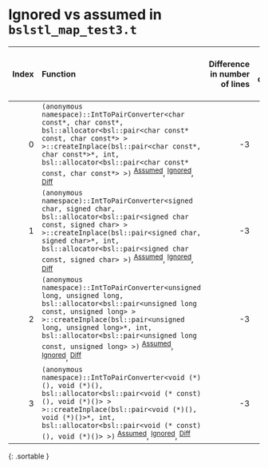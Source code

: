 # Ignored vs assumed in `bslstl_map_test3.t`

<script src="../sorttable.js"></script>

|   Index | Function                                                                                                                                                                                                                                                                                                                                                                          |   Difference in number of lines |   Function size difference in bytes |   Number of lines in assumed build | Number of bytes in assumed build   |   Number of lines in ignored build | Number of bytes in ignored build   |
|--------:|:----------------------------------------------------------------------------------------------------------------------------------------------------------------------------------------------------------------------------------------------------------------------------------------------------------------------------------------------------------------------------------|--------------------------------:|------------------------------------:|-----------------------------------:|:-----------------------------------|-----------------------------------:|:-----------------------------------|
|       0 | `(anonymous namespace)::IntToPairConverter<char const*, char const*, bsl::allocator<bsl::pair<char const* const, char const*> > >::createInplace(bsl::pair<char const*, char const*>*, int, bsl::allocator<bsl::pair<char const* const, char const*> >)` <sup>[Assumed](0.assume.s.txt)</sup>, <sup>[Ignored](0.none.s.txt)</sup>, <sup>[Diff](0.diff.html)</sup>                 |                              -3 |                                 -16 |                                176 | 5,747,312                          |                                192 | 5,747,360                          |
|       1 | `(anonymous namespace)::IntToPairConverter<signed char, signed char, bsl::allocator<bsl::pair<signed char const, signed char> > >::createInplace(bsl::pair<signed char, signed char>*, int, bsl::allocator<bsl::pair<signed char const, signed char> >)` <sup>[Assumed](1.assume.s.txt)</sup>, <sup>[Ignored](1.none.s.txt)</sup>, <sup>[Diff](1.diff.html)</sup>                 |                              -3 |                                 -16 |                                160 | 5,739,728                          |                                176 | 5,739,728                          |
|       2 | `(anonymous namespace)::IntToPairConverter<unsigned long, unsigned long, bsl::allocator<bsl::pair<unsigned long const, unsigned long> > >::createInplace(bsl::pair<unsigned long, unsigned long>*, int, bsl::allocator<bsl::pair<unsigned long const, unsigned long> >)` <sup>[Assumed](2.assume.s.txt)</sup>, <sup>[Ignored](2.none.s.txt)</sup>, <sup>[Diff](2.diff.html)</sup> |                              -3 |                                 -16 |                                176 | 5,743,184                          |                                192 | 5,743,216                          |
|       3 | `(anonymous namespace)::IntToPairConverter<void (*)(), void (*)(), bsl::allocator<bsl::pair<void (* const)(), void (*)()> > >::createInplace(bsl::pair<void (*)(), void (*)()>*, int, bsl::allocator<bsl::pair<void (* const)(), void (*)()> >)` <sup>[Assumed](3.assume.s.txt)</sup>, <sup>[Ignored](3.none.s.txt)</sup>, <sup>[Diff](3.diff.html)</sup>                         |                              -3 |                                 -16 |                                176 | 5,755,296                          |                                192 | 5,755,408                          |
{: .sortable }
